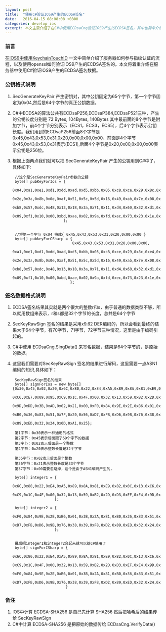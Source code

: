 ```yaml
---
layout: post
title:  "使用C#验证IOS9产生的ECDSA签名"
date:   2016-04-15 08:08:08 +0800
categories: develop ios
excerpt: 本文主要介绍了在C#中使用ECDsaCng验证IOS9产生的ECDSA签名，其中也简单介绍了ASN1的一些知识。
---
```


### 前言

[在IOS9中使用KeychainTouchID]() 一文中简单介绍了服务器如何参与指纹认证的流程，以及使用openssl如何验证IOS9产生的ECDSA签名的。本文将着重介绍在服务器中使用C#验证IOS9产生的ECDSA签名数据。

### 公钥格式说明

1. SecGenerateKeyPair 产生密钥对，其中公钥固定为65个字节，第一个字节固定为0x04,然后是64个字节的真正公钥数据。
2. C#中ECDSA的算法公共有ECDsaP256,ECDsaP384,ECDsaP521三种，产生的公钥长度分别是 72 Bytes, 104Bytes, 140Bytes 其中最前面的8个字节是附加字节，前4个字节分别表示（ECS1，ECS3，ECS5），后4个字节表示公钥长度。我们用到的ECDsaP256前面8个字节是 0x45,0x43,0x53,0x31,0x20,0x00,0x00,0x00，前面是4个字节0x45,0x43,0x53,0x31表示(ECS1),后面4个字节是0x20,0x00,0x00,0x00表示公钥是256位。
3. 根据上面两点我们就可以把 SecGenerateKeyPair 产生的公钥用到C#中了，具体如下:

		//这个是SecGenerateKeyPair参数的公钥    
		byte[] pubKeyForIos = {
		                       0x04,0xa1,0xe1,0xd1,0xdd,0xad,0xd5,0xbb,0x05,0xc8,0xce,0x29,0x8c,0xe4,0x27,0x02,
                               0x2e,0x3a,0x8b,0x0e,0xaf,0x51,0x5c,0x5d,0x16,0x49,0xab,0x7e,0x08,0xdf,0x32,0x30,
		                       0xb8,0x57,0xdc,0x48,0x13,0x18,0x3a,0x71,0x11,0xd4,0x60,0x32,0xd1,0x78,0xa4,0x4d,
		                       0x09,0xf1,0x10,0x00,0xbd,0xae,0x02,0x9a,0xfd,0xec,0x73,0x23,0x1e,0x63,0x4c,0xc9,0xc1
		                      };


		//将第一个字节 0x04 换成{ 0x45,0x43,0x53,0x31,0x20,0x00,0x00 }    
		byte[] pubkeyForCSharp = {
								  0x45,0x43,0x53,0x31,0x20,0x00,0x00,
								  0xa1,0xe1,0xd1,0xdd,0xad,0xd5,0xbb,0x05,0xc8,0xce,0x29,0x8c,0xe4,0x27,0x02,
		                          0x2e,0x3a,0x8b,0x0e,0xaf,0x51,0x5c,0x5d,0x16,0x49,0xab,0x7e,0x08,0xdf,0x32,0x30,
		                          0xb8,0x57,0xdc,0x48,0x13,0x18,0x3a,0x71,0x11,0xd4,0x60,0x32,0xd1,0x78,0xa4,0x4d,
		                          0x09,0xf1,0x10,0x00,0xbd,0xae,0x02,0x9a,0xfd,0xec,0x73,0x23,0x1e,0x63,0x4c,0xc9,0xc1
		                         };


### 签名数据格式说明

1. ECDSA签名结果其实就是两个很大的整数r和s，由于普通的数据类型不够，所以就用数组来表示，r和s都是32个字节的长度，总共是64个字节
2. SecKeyRawSign 签名的结果是采用x9.62 DER编码的，所以会看到最终的结果大于64个字节，有70字节，71字节，72字节三种情况，这里是由于编码引起的。
3. C#中使用 ECDsaCng.SingData() 来签名数据，结果是64个字节的，是原始的数据。
4. 这里我们需要对SecKeyRawSign 签名的结果进行解码，这里需要一点ASN1编码的知识,具体如下：

        SecKeyRawSign签名的结果
		byte[] signForIos = new byte[]{0x30,0x45,0x02,0x20,0x6C,0x80,0x22,0xE4,0xA5,0x89,0x8A,0x81,0xE9,0x82,0x0C,0x13,
		                               0xC6,0xE7,0x09,0x95,0xC9,0x1C,0x4F,0x00,0x32,0x13,0x59,0xB2,0x2D,0xD3,0xEF,0xE4,
		                               0x9D,0xDD,0x3B,0xAD,0x02,0x21,0x00,0xF0,0x84,0x9E,0x2E,0xB6,0x01,0x3B,0x2A,0x81,
		                               0xB0,0x36,0x83,0x51,0x7F,0x20,0x56,0xD7,0xFB,0xD6,0x9B,0x76,0x38,0x39,0xF8,0xD2,
		                               0x89,0xED,0x32,0x24,0x0D,0xA1,0x25};

        第1字节：0x30表示一种通用的格式
        第2字节：0x45表示后面跟了69个字节的数据
        第3字节：0x02表示后面是一个整数
        第4字节：0x20表示整数长度是32个字节
 
        第35字节：0x02表示后面是个整数
        第36字节：0x21表示整数长度是33个字节
        第37字节：0x00需要忽略掉，这个是由于ASN1编码产生的，  

        byte[] integer1 = {
                           0x6C,0x80,0x22,0xE4,0xA5,0x89,0x8A,0x81,0xE9,0x82,0x0C,0x13,0xC6,0xE7,0x09,0x95,
                           0xC9,0x1C,0x4F,0x00,0x32,0x13,0x59,0xB2,0x2D,0xD3,0xEF,0xE4,0x9D,0xDD,0x3B,0xAD
                          };

        byte[] integer2 = {
					       0xF0,0x84,0x9E,0x2E,0xB6,0x01,0x3B,0x2A,0x81,0xB0,0x36,0x83,0x51,0x7F,0x20,0x56,
					       0xD7,0xFB,0xD6,0x9B,0x76,0x38,0x39,0xF8,0xD2,0x89,0xED,0x32,0x24,0x0D,0xA1,0x25
                          };

      
        最后把integer1和integer2合起来就可以给C#使用了
        byte[] signForCSharp = {
						        0x6C,0x80,0x22,0xE4,0xA5,0x89,0x8A,0x81,0xE9,0x82,0x0C,0x13,0xC6,0xE7,0x09,0x95,
						        0xC9,0x1C,0x4F,0x00,0x32,0x13,0x59,0xB2,0x2D,0xD3,0xEF,0xE4,0x9D,0xDD,0x3B,0xAD,
						        0xF0,0x84,0x9E,0x2E,0xB6,0x01,0x3B,0x2A,0x81,0xB0,0x36,0x83,0x51,0x7F,0x20,0x56,
						        0xD7,0xFB,0xD6,0x9B,0x76,0x38,0x39,0xF8,0xD2,0x89,0xED,0x32,0x24,0x0D,0xA1,0x25
						       }

### 备注
1. IOS中计算 ECDSA-SHA256 是自己先计算 SHA256 然后把哈希后的结果传给 SecKeyRawSign 
2. C#中计算 ECDSA-SHA256 是把原始的数据传给 ECDsaCng.VerifyData()



